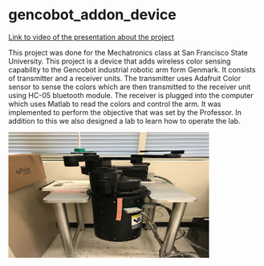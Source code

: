 # gencobot_addon_device

[Link to video of the presentation about the project](https://youtu.be/1iEqpP3eKu0)

This project was done for the Mechatronics class at San Francisco State University. This project is a device that adds wireless color sensing capability to the Gencobot industrial robotic arm form Genmark. It consists of transmitter and a receiver units. The transmitter uses Adafruit Color sensor to sense the colors which are then transmitted to the receiver unit using HC-05 bluetooth module. The receiver is plugged into the computer which uses Matlab to read the colors and control the arm. It was implemented to perform the objective that was set by the Professor.
In addition to this we also designed a lab to learn how to operate the lab.

<img src="/Images/robot.png" height= "250" width="400">